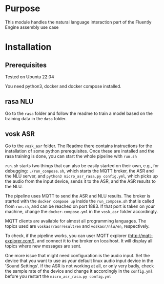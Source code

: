 # Purpose

This module handles the natural language interaction part of the Fluently Engine assembly use case

# Installation

## Prerequisites

Tested on Ubuntu 22.04

You need python3, docker and docker compose installed.

## rasa NLU

Go to the `rasa` folder and follow the readme to train a model based on the training data in the `data` folder.

## vosk ASR

Go to the `vosk_asr` folder. The Readme there contains instructions for the installation of some python prerequisites. Once these are installed and the rasa training is done, you can start the whole pipeline with `run.sh`

`run.sh` starts two things that can also be easily started on their own, e.g., for debugging: `./run_compose.sh`, which starts the MQTT broker, the ASR and the NLU server, and `python3 micro_asr_rasa.py config.yml`, which picks up the audio from the input device, sends it to the ASR, and the ASR results to the NLU.

The pipeline uses MQTT to send the ASR and NLU results. The broker is started with the `docker compose up` inside the `run_compose.sh` that is called from `run.sh`, and can be reached on port 1883. If that port is taken on your machine, change the `docker-compose.yml` in the `vosk_asr` folder accordingly.

MQTT clients are available for almost all programming languages. The topics used are `voskasr/asrresult/en` and `voskasr/nlu/en`, respectively.

To check, if the pipeline works, you can user MQTT explorer (http://mqtt-explorer.com/), and connect it to the broker on localhost. It will display all topics where new messages are sent.

One more issue that might need configuration is the audio input. Set the device that you want to use as your default linux audio input device in the 'Sound Settings'. If the ASR is not working at all, or only very badly, check the sample rate of the device and change it accordingly in the `config.yml` before you restart the `micro_asr_rasa.py config.yml`
